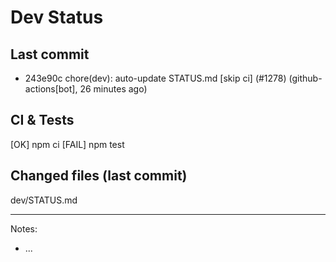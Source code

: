 # Dev Status

## Last commit
- 243e90c chore(dev): auto-update STATUS.md [skip ci] (#1278) (github-actions[bot], 26 minutes ago)
## CI & Tests
[OK] npm ci
[FAIL] npm test

## Changed files (last commit)
dev/STATUS.md

---
Notes:
- ...
